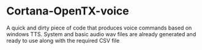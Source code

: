 # Cortana-OpenTX-voice
A quick and dirty piece of code that produces voice commands based on windows TTS. System and basic audio wav files are already generated and ready to use along with the required CSV file
